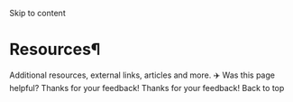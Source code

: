 Skip to content 
# Resources¶
Additional resources, external links, articles and more. ✈️
Was this page helpful? 
Thanks for your feedback! 
Thanks for your feedback! 
Back to top 
